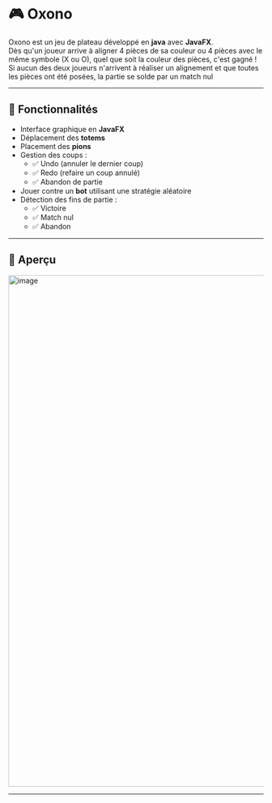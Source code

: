 # 🎮 Oxono

Oxono est un jeu de plateau développé en **java** avec **JavaFX**.  
Dès qu'un joueur arrive à aligner 4 pièces de sa couleur ou 4 pièces avec le même symbole (X ou O), quel que soit la couleur des pièces, c'est gagné ! Si aucun des deux joueurs n'arrivent à réaliser un alignement et que toutes les pièces ont été posées, la partie se solde par un match nul

---

## 🚀 Fonctionnalités

- Interface graphique en **JavaFX**
- Déplacement des **totems**
- Placement des **pions**
- Gestion des coups :
  - ✅ Undo (annuler le dernier coup)
  - ✅ Redo (refaire un coup annulé)
  - ✅ Abandon de partie
- Jouer contre un **bot** utilisant une stratégie aléatoire
- Détection des fins de partie :
  - ✅ Victoire
  - ✅ Match nul
  - ✅ Abandon

---

## 📸 Aperçu

<img width="1855" height="1010" alt="image" src="https://github.com/user-attachments/assets/798158a2-bc0f-44b2-b617-e0ce40866908" />

---


  
